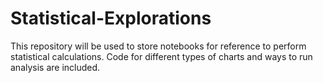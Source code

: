 # Statistical-Explorations
This repository will be used to store notebooks for reference to perform statistical calculations. Code for different types of charts and ways to run analysis are included.
